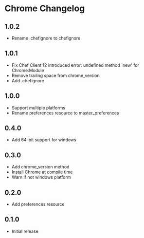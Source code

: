 # Chrome Changelog

## 1.0.2

- Rename .chefignore to chefignore

## 1.0.1

- Fix Chef Client 12 introduced error: undefined method `new' for Chrome:Module
- Remove trailing space from chrome_version
- Add .chefignore

## 1.0.0

- Support multiple platforms
- Rename preferences resource to master_preferences

## 0.4.0

- Add 64-bit support for windows

## 0.3.0

- Add chrome_version method
- Install Chrome at compile time
- Warn if not windows platform

## 0.2.0

- Add preferences resource

## 0.1.0

- Initial release
